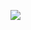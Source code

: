 [![](https://mermaid.ink/img/pako:eNrFVU1v00AQ_SurPSd27KRJ40NPVCAELVJyokZosju2l9q7Zj_SVlH-O-PaBBpACIXCnjwzz_v85ss7LoxEnnGHnwNqgS8UlBaaXOeaDacF65VQLWjPNtbcObQ_D1Jg-33s21N3hlfHFxc9LmMvL9es8r51WRw7H6RCFwkXVVg7pW9VVKgY76Fpa4S2jbXx6J5eCcKrLXj8gbk7vY_oBuKMvVq_fcOkEaFB7Z-CJf7yrr-rogGlKXyaEF8hoztYoWr8nzo-nS7jNWxhJaxq_Slqrqg3mFVl5Zkp2IFgTQSDwZynTnUM71EEr3R5zN7NAfmAvgO9qND1gNX1FSusaR6t502pBA-UUqNPSurNjuU01Np3Pc4zMlriapTzTOlHFZugakkZyPmIosSKPS6dpLNxMhmn6TpZZLOzLEmi6XL2PudsP2JRFLEPz1eevi5D1gXU9QbELSuCJgaj-8JY1BJtDznaBr-rxLvr1R_tGrz72DH8s3XDR7xBS0MlaRfvOnDOSWYzlEZiAaGmeuZ6T1AI3qwetOBZAbXDEbcmlNXBCm1X1GGTH3kvpfLGHpy1AUopz3bcP7Tdf6CkRiEGaqBClZ0_2JrcX1PXhaNS-SpsImGa2ClZ0VxV2-U8nqfzc0inOF9M4Ww6lWKTLM-LdJYUcjFJUuD7_f4LwTsGjA?type=png)](https://mermaid.live/edit#pako:eNrFVU1v00AQ_SurPSd27KRJ40NPVCAELVJyokZosju2l9q7Zj_SVlH-O-PaBBpACIXCnjwzz_v85ss7LoxEnnGHnwNqgS8UlBaaXOeaDacF65VQLWjPNtbcObQ_D1Jg-33s21N3hlfHFxc9LmMvL9es8r51WRw7H6RCFwkXVVg7pW9VVKgY76Fpa4S2jbXx6J5eCcKrLXj8gbk7vY_oBuKMvVq_fcOkEaFB7Z-CJf7yrr-rogGlKXyaEF8hoztYoWr8nzo-nS7jNWxhJaxq_Slqrqg3mFVl5Zkp2IFgTQSDwZynTnUM71EEr3R5zN7NAfmAvgO9qND1gNX1FSusaR6t502pBA-UUqNPSurNjuU01Np3Pc4zMlriapTzTOlHFZugakkZyPmIosSKPS6dpLNxMhmn6TpZZLOzLEmi6XL2PudsP2JRFLEPz1eevi5D1gXU9QbELSuCJgaj-8JY1BJtDznaBr-rxLvr1R_tGrz72DH8s3XDR7xBS0MlaRfvOnDOSWYzlEZiAaGmeuZ6T1AI3qwetOBZAbXDEbcmlNXBCm1X1GGTH3kvpfLGHpy1AUopz3bcP7Tdf6CkRiEGaqBClZ0_2JrcX1PXhaNS-SpsImGa2ClZ0VxV2-U8nqfzc0inOF9M4Ww6lWKTLM-LdJYUcjFJUuD7_f4LwTsGjA)
